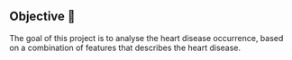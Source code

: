 ## Objective 🎯
The goal of this project is to analyse the heart disease occurrence, based on a combination of features that describes the heart disease.
